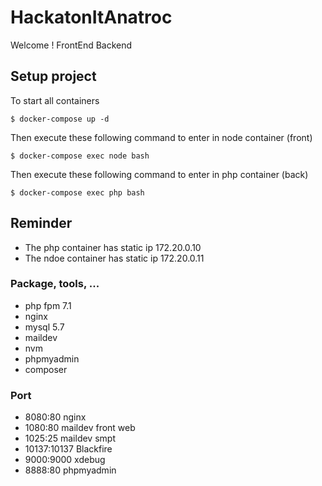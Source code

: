 # HackatonItAnatroc
Welcome !
FrontEnd
Backend

## Setup project

To start all containers

`$ docker-compose up -d`

Then execute these following command to enter in node container (front)

`$ docker-compose exec node bash`

Then execute these following command to enter in php container (back)

`$ docker-compose exec php bash`

## Reminder

- The php container has static ip 172.20.0.10
- The ndoe container has static ip 172.20.0.11

### Package, tools, ...
- php fpm 7.1
- nginx
- mysql 5.7
- maildev
- nvm
- phpmyadmin
- composer

### Port
- 8080:80 nginx
- 1080:80 maildev front web
- 1025:25 maildev smpt
- 10137:10137 Blackfire
- 9000:9000 xdebug
- 8888:80 phpmyadmin
